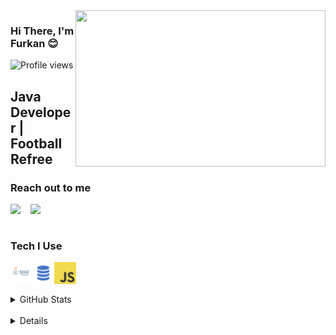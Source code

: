 <img src = "https://media.giphy.com/media/THYpZXjiXcMoCjdnyj/giphy.gif" align ="right" width="400" height="250" >
    
### Hi There, I'm Furkan :blush:

 ![Profile views](https://komarev.com/ghpvc/?username=altanfurkan)
## Java Developer | Football Refree

### Reach out to me

[<img width="32" src="https://unpkg.com/simple-icons@v6/icons/linkedin.svg" align="left" />][LinkedIn]
[<img width="32" src="https://unpkg.com/simple-icons@v5/icons/instagram.svg" align="left" />][instagram]

<br />
<br />

### Tech I Use

<img src="https://raw.githubusercontent.com/github/explore/80688e429a7d4ef2fca1e82350fe8e3517d3494d/topics/java/java.png" width="35" height="35" align="left">
<img src="https://raw.githubusercontent.com/github/explore/80688e429a7d4ef2fca1e82350fe8e3517d3494d/topics/sql/sql.png" width="35" height="35" align="left">
<img src="https://raw.githubusercontent.com/github/explore/80688e429a7d4ef2fca1e82350fe8e3517d3494d/topics/javascript/javascript.png" width="35" height="35" align="left">

<br />
<br />
<br />
<details>
<summary>GitHub Stats</summary>
<img src="https://github-readme-stats.vercel.app/api?username=altanfurkan&theme=merko" >
</details>  

<br />
<details></summary>
<img src="https://github-readme-stats.vercel.app/api/top-langs/?username=anuraghazra&layout=compact" >
</details>


[LinkedIn]: https://www.linkedin.com/in/m-furkan-altan-036746135/
[Instagram]: https://www.instagram.com/kornerbayragi/

